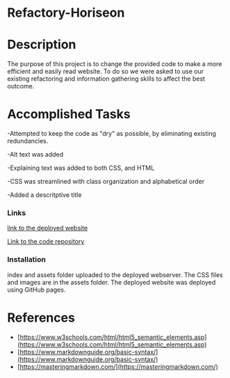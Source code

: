 # Refactory-Horiseon

# Description
The purpose of this project is to change the provided code to make a more efficient and easily read website. To do so we were asked to use our existing refactoring and information gathering skills to affect the best outcome.

# Accomplished Tasks

-Attempted to keep the code as "dry" as possible, by eliminating existing redundancies.

-Alt text was added

-Explaining text was added to both CSS, and HTML

-CSS was streamlined with class organization and alphabetical order

-Added a descritptive title

### Links

[link to the deployed website](https://warwac.github.io/Refactory-Horiseon/)

[Link to the code repository](https://github.com/warwac/Refactory-Horiseon.git)

### Installation
index and assets folder uploaded to the deployed webserver. The CSS files and images are in the assets folder. The deployed website was deployed using GitHub pages.

# References

* [https://www.w3schools.com/html/html5_semantic_elements.asp](https://www.w3schools.com/html/html5_semantic_elements.asp)
* [https://www.markdownguide.org/basic-syntax/](https://www.markdownguide.org/basic-syntax/)
* [https://masteringmarkdown.com/](https://masteringmarkdown.com/)
